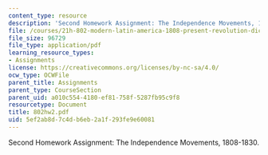```yaml
---
content_type: resource
description: 'Second Homework Assignment: The Independence Movements, 1808-1830.'
file: /courses/21h-802-modern-latin-america-1808-present-revolution-dictatorship-democracy-spring-2005/5ef2ab8d7c4db6eb2a1f293fe9e60081_802hw2.pdf
file_size: 96729
file_type: application/pdf
learning_resource_types:
- Assignments
license: https://creativecommons.org/licenses/by-nc-sa/4.0/
ocw_type: OCWFile
parent_title: Assignments
parent_type: CourseSection
parent_uid: a010c554-4180-ef81-758f-5287fb95c9f8
resourcetype: Document
title: 802hw2.pdf
uid: 5ef2ab8d-7c4d-b6eb-2a1f-293fe9e60081
---
```

Second Homework Assignment: The Independence Movements, 1808-1830.